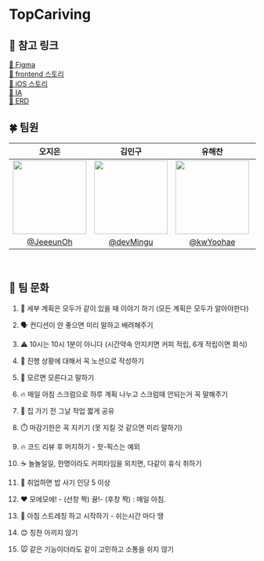 # TopCariving

## 🔗 참고 링크
[🎨 Figma](https://www.figma.com/file/JYV5ZV1tXRHU8kjuA6abpK/%EC%83%81%EC%84%B8%EC%84%A4%EA%B3%84%EC%95%88-230719-v0.2?type=design&node-id=841-757&mode=design&t=Lm6j2fq5uBvtbWiH-0)
<br/>
[📝 frontend 스토리](https://docs.google.com/spreadsheets/d/1iX1l_wUp_GrAQQi_7fDryP_Ag_0Te5Ck1vPWFrpiwxs/edit#gid=0)
<br/>
[📝  iOS 스토리](https://docs.google.com/spreadsheets/d/1PtKXKmFU8i2JZh-HBZQLFMDBaZ8Gfu6phGtt-d6110w/edit#gid=0)
<br/>
[📝 IA](https://docs.google.com/spreadsheets/d/1iVsTaG-LK-wPMv_XPyvTQp6S3f4YAlaThrafH7-HkYI/edit#gid=0)
<br/>
[📝 ERD](https://www.erdcloud.com/d/iZiFaC3Nsond5QaTy)
<br/>

## 🍀 팀원

|                                   오지은                                   |                                   김민구                                   |                                   유해찬                                   |                                   김아현                                   |                                   조승기                                   |                                   안은노                                   |
| :------------------------------------------------------------------------: | :------------------------------------------------------------------------: | :------------------------------------------------------------------------: | :------------------------------------------------------------------------: | :------------------------------------------------------------------------: | :------------------------------------------------------------------------: |
| <img src="https://avatars.githubusercontent.com/u/65931227?v=4" width=150> | <img src="https://avatars.githubusercontent.com/u/96288558?v=4" width=150> | <img src="https://avatars.githubusercontent.com/u/74089271?v=4" width=150> | <img src="https://avatars.githubusercontent.com/u/74655780?v=4" width=150> | <img src="https://avatars.githubusercontent.com/u/57134892?v=4" width=150> | <img src="https://avatars.githubusercontent.com/u/33450365?v=4" width=150> |
|                  [@JeeeunOh](https://github.com/JeeeunOh)                  |                  [@devMingu](https://github.com/devMingu)                  |                  [@kwYoohae](https://github.com/kwYoohae)                  |                   [@kimahhh](https://github.com/kimahhh)                   |               [@seungki-cho](https://github.com/seungki-cho)               |                  [@Eunno-An](https://github.com/Eunno-An)                  |

<br>

## 🚗 팀 문화

1. 🍎 세부 계획은 모두가 같이 있을 때 이야기 하기 (모든 계획은 모두가 알아야한다)

2. 🗣 컨디션이 안 좋으면 미리 말하고 배려해주기

3. ⚠️ 10시는 10시 1분이 아니다 (시간약속 안지키면 커피 적립, 6개 적립이면 회식)
4. 📎 진행 상황에 대해서 꼭 노션으로 작성하기

5. 🙏 모르면 모른다고 말하기

6. 🔥 매일 아침 스크럼으로 하루 계획 나누고 스크럼때 안되는거 꼭 말해주기

7. 🚌 집 가기 전 그날 작업 짧게 공유

8. ⏱️ 마감기한은 꼭 지키기 (못 지킬 것 같으면 미리 말하기)

9. 🔥 코드 리뷰 후 머지하기 - 핫-픽스는 예외

10. ☕ 놀놀일일, 한명이라도 커피타임을 외치면, 다같이 휴식 취하기

11. 🦀 취업하면 밥 사기 인당 5 이상

12. ❤️ 모에모에! - (선창 짝) 뀽!- (후창 짝) : 매일 아침.

13. 💪 아침 스트레칭 하고 시작하기 - 쉬는시간 마다 땡

14. 😊 칭찬 아끼지 않기

15. 🐭 같은 기능이더라도 같이 고민하고 소통을 쉬지 않기
